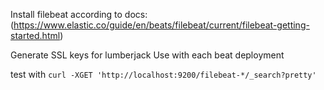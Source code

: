 Install filebeat according to docs:
(https://www.elastic.co/guide/en/beats/filebeat/current/filebeat-getting-started.html)

Generate SSL keys for lumberjack
Use with each beat deployment

test with 
`curl -XGET 'http://localhost:9200/filebeat-*/_search?pretty'`